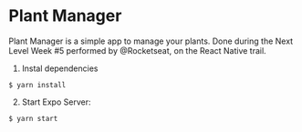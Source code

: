 # Plant Manager
Plant Manager is a simple app to manage your plants. Done during the Next Level Week #5 performed by @Rocketseat, on the React Native trail.

1. Instal dependencies
```
$ yarn install
```

2. Start Expo Server: 
```
$ yarn start
```
